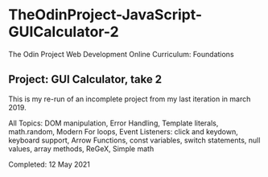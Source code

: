 # TheOdinProject-JavaScript-GUICalculator-2
The Odin Project Web Development Online Curriculum: Foundations

## Project: GUI Calculator, take 2
This is my re-run of an incomplete project from my last iteration in march 2019.

All Topics: DOM manipulation, Error Handling, Template literals, math.random, Modern For loops, Event Listeners: click and keydown, keyboard support, Arrow Functions, const variables, switch statements, null values, array methods, ReGeX, Simple math 

Completed: 12 May 2021

